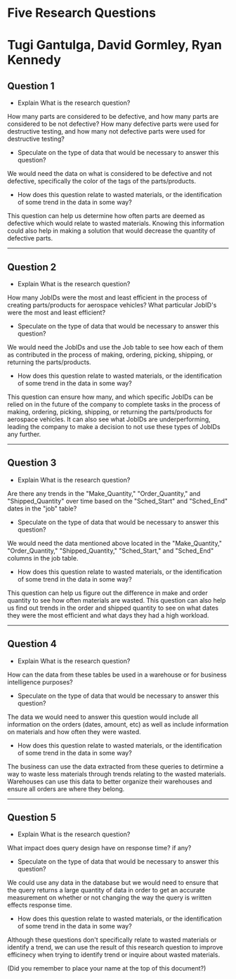 # Five Research Questions

# Tugi Gantulga, David Gormley, Ryan Kennedy

## Question 1

* Explain What is the research question?

How many parts are considered to be defective, and how many parts are considered to be not defective? How many defective parts were used for destructive testing, and how many not defective parts were used for destructive testing?

* Speculate on the type of data that would be necessary to answer this question?

We would need the data on what is considered to be defective and not defective, specifically the color of the tags of the parts/products.

* How does this question relate to wasted materials, or the identification of some trend in the data in some way?

This question can help us determine how often parts are deemed as defective which would relate to wasted materials. Knowing this information could also help in making a solution that would decrease the quantity of defective parts.

--- 

## Question 2

* Explain What is the research question?

How many JobIDs were the most and least efficient in the process of creating parts/products for aerospace vehicles? What particular JobID's were the most and least efficient?

* Speculate on the type of data that would be necessary to answer this question?

We would need the JobIDs and use the Job table to see how each of them as contributed in the process of making, ordering, picking, shipping, or returning the parts/products.

* How does this question relate to wasted materials, or the identification of some trend in the data in some way?

This question can ensure how many, and which specific JobIDs can be relied on in the future of the company to complete tasks in the process of making, ordering, picking, shipping, or returning the parts/products for aerospace vehicles. It can also see what JobIDs are underperforming, leading the company to make a decision to not use these types of JobIDs any further. 
  
---

## Question 3

* Explain What is the research question?

Are there any trends in the "Make_Quantity," "Order_Quantity," and "Shipped_Quantity" over time based on the "Sched_Start" and "Sched_End" dates in the "job" table?

* Speculate on the type of data that would be necessary to answer this question?

We would need the data mentioned above located in the "Make_Quantity," "Order_Quantity," "Shipped_Quantity," "Sched_Start," and "Sched_End" columns in the job table.

* How does this question relate to wasted materials, or the identification of some trend in the data in some way?

This question can help us figure out the difference in make and order quantity to see how often materials are wasted. This question can also help us find out trends in the order and shipped quantity to see on what dates they were the most efficient and what days they had a high workload.

---

## Question 4

* Explain What is the research question?

How can the data from these tables be used in a warehouse or for business intelligence purposes?

* Speculate on the type of data that would be necessary to answer this question?

The data we would need to answer this question would include all information on the orders (dates, amount, etc) as well as include information on materials and how often they were wasted.

* How does this question relate to wasted materials, or the identification of some trend in the data in some way?

The business can use the data extracted from these queries to detirmine a way to waste less materials through trends relating to the wasted materials. Warehouses can use this data to better organize their warehouses and ensure all orders are where they belong.

---

## Question 5

* Explain What is the research question?

What impact does query design have on response time? if any?

* Speculate on the type of data that would be necessary to answer this question?

We could use any data in the database but we would need to ensure that the query returns a large quantity of data in order to get an accurate measurement on whether or not changing the way the query is written effects response time.

* How does this question relate to wasted materials, or the identification of some trend in the data in some way?

Although these questions don't specifically relate to wasted materials or identify a trend, we can use the result of this research question to improve efficinecy when trying to identify trend or inquire about wasted materials.

(Did you remember to place your name at the top of this document?)
